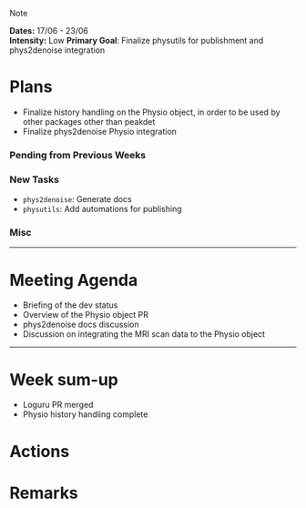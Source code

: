 > [!NOTE]  
> **Dates:** 17/06 - 23/06  
> **Intensity:** Low 
> **Primary Goal**: Finalize physutils for publishment and phys2denoise integration

# Plans
- Finalize history handling on the Physio object, in order to be used by other packages other than peakdet
- Finalize phys2denoise Physio integration

### Pending from Previous Weeks

### New Tasks
- `phys2denoise`: Generate docs
- `physutils`: Add automations for publishing

### Misc

---
# Meeting Agenda
- Briefing of the dev status
- Overview of the Physio object PR
- phys2denoise docs discussion
- Discussion on integrating the MRI scan data to the Physio object

---
# Week sum-up
- Loguru PR merged
- Physio history handling complete

# Actions

# Remarks
